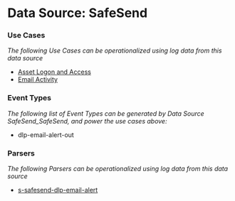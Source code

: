 Data Source: SafeSend
=====================

### Use Cases

_The following Use Cases can be operationalized using log data from this data source_

* [Asset Logon and Access](usecase_asset_logon_and_access.md)
* [Email Activity](usecase_email_activity.md)


### Event Types

_The following list of Event Types can be generated by Data Source SafeSend_SafeSend, and power the use cases above:_

- dlp-email-alert-out


### Parsers

_The following Parsers can be operationalized using log data from this data source_

* [s-safesend-dlp-email-alert](parserContent_s-safesend-dlp-email-alert.md)
